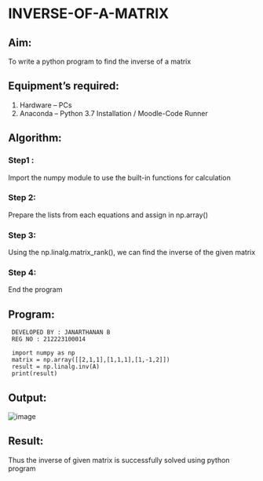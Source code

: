 # INVERSE-OF-A-MATRIX
## Aim:
To write a python program to find the inverse of a matrix
## Equipment’s required:
1. 	Hardware – PCs
2. 	Anaconda – Python 3.7 Installation / Moodle-Code Runner
## Algorithm:
### Step1 : 
Import the numpy module to use the built-in functions for calculation

### Step 2: 
Prepare the lists from each equations and assign in np.array()

### Step 3: 
Using the np.linalg.matrix_rank(), we can find the inverse of the given matrix

### Step 4: 
End the program
## Program:
     DEVELOPED BY : JANARTHANAN B
     REG NO : 212223100014
     
     import numpy as np
     matrix = np.array([[2,1,1],[1,1,1],[1,-1,2]])
     result = np.linalg.inv(A)
     print(result)
## Output:
![image](https://github.com/jokerjana/INVERSE-OF-A-MATRIX/assets/147173630/982cbbd9-6a2d-4f42-a96e-5ddc9c22e674)

## Result:
Thus the inverse of given matrix is successfully solved using python program

